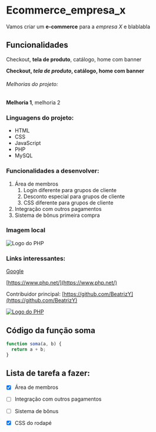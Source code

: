 # Ecommerce_empresa_x

Vamos criar um **e-commerce** para a *empresa X* e blablabla

## Funcionalidades

Checkout, **tela de produto**, catálogo, home com banner

**Checkout, *tela de produto*, catálogo, home com banner**

###### Melhorias do projeto:

__Melhoria 1__, melhoria 2


### Linguagens do projeto:

* HTML
* CSS
* JavaScript
* PHP
* MySQL

### Funcionalidades a desenvolver:

1. Área de membros
    1. Login diferente para grupos de cliente
    2. Desconto especial para grupos de cliente
    3. CSS diferente para grupos de cliente
2. Integração com outros pagamentos
3. Sistema de bônus primeira compra

### Imagem local

![Logo do PHP](https://www.php.net/images/logos/new-php-logo.svg)


### Links interessantes:

[Google](https://www.google.com/)

[https://www.php.net/](https://www.php.net/)

Contribuidor principal: [https://github.com/BeatrizY](https://github.com/BeatrizY)

[![Logo do PHP](https://www.php.net/images/logos/new-php-logo.svg)](https://www.php.net/images/logos/new-php-logo.svg)


## Código da função soma

```javascript
function soma(a, b) {
  return a + b;
}
```

## Lista de tarefa a fazer:

- [x] Área de membros
- [ ] Integração com outros pagamentos
- [ ] Sistema de bônus
- [x] CSS do rodapé

